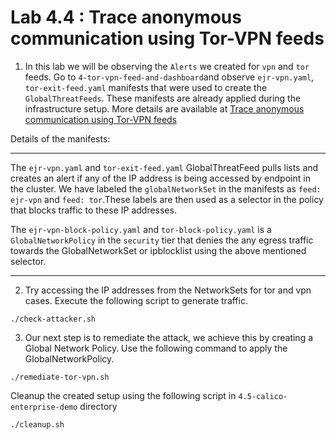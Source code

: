 # Lab 4.4 : Trace anonymous communication using Tor-VPN feeds


1. In this lab we will be observing the `Alerts` we created for `vpn` and `tor` feeds. Go to `4-tor-vpn-feed-and-dashboard`and observe `ejr-vpn.yaml`, `tor-exit-feed.yaml` manifests that were used to create the `GlobalThreatFeeds`. These manifests are already applied during the infrastructure setup. More details are available at [Trace anonymous communication using Tor-VPN feeds](https://docs.tigera.io/security/threat-detection-and-prevention/tor-vpn-feed-and-dashboard)

Details of the manifests:

---
The `ejr-vpn.yaml` and `tor-exit-feed.yaml` GlobalThreatFeed pulls lists and creates an alert if any of the IP address is being accessed by endpoint in the cluster. We have labeled the `globalNetworkSet` in the manifests as `feed: ejr-vpn` and `feed: tor`.These labels are then used as a selector in the policy that blocks traffic to these IP addresses.

The `ejr-vpn-block-policy.yaml` and `tor-block-policy.yaml` is a `GlobalNetworkPolicy` in the `security` tier that denies the any egress traffic towards the GlobalNetworkSet or ipblocklist using the above mentioned selector.

---
2. Try accessing the IP addresses from the NetworkSets for tor and vpn cases. Execute the following script to generate traffic.

```
./check-attacker.sh
```

3. Our next step is to remediate the attack, we achieve this by creating a Global Network Policy. Use the following command to apply the GlobalNetworkPolicy.
```
./remediate-tor-vpn.sh
```

Cleanup the created setup using the following script in `4.5-calico-enterprise-demo` directory

```
./cleanup.sh
```
